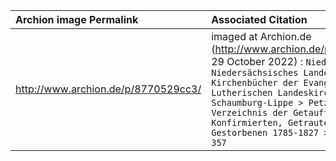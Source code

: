 |Archion image Permalink|Associated Citation|
|:---|:---|
|http://www.archion.de/p/8770529cc3/|imaged at Archion.de (http://www.archion.de/p/8770529cc3: 29 October 2022) : `Niedersachsen: Niedersächsisches Landesarchiv > Kirchenbücher der Evangelisch-Lutherischen Landeskirche Schaumburg-Lippe > Petzen > Verzeichnis der Getauften, Konfirmierten, Getrauten und Gestorbenen 1785-1827 > Bild 4 of 357`|
